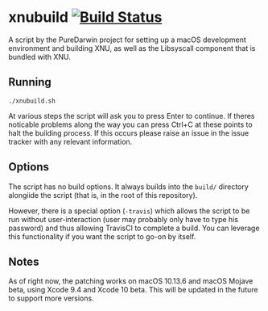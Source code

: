 # xnubuild [![Build Status](https://travis-ci.com/PureDarwin/xnubuild.svg?branch=master)](https://travis-ci.com/PureDarwin/xnubuild)

A script by the PureDarwin project for setting up a macOS development environment and building XNU, as well as the Libsyscall component that is bundled with XNU.

## Running

	./xnubuild.sh

At various steps the script will ask you to press Enter to continue. If theres noticable problems along the way you can press Ctrl+C at these points to halt the building process. If this occurs please raise an issue in the issue tracker with any relevant information.

## Options

The script has no build options. It always builds into the `build/` directory alongiide the script (that is, in the root of this repository).

However, there is a special option (`-travis`) which allows the script to be run without user-interaction (user may probably only have to type his password) and thus allowing TravisCI to complete a build.  You can leverage this functionality if you want the script to go-on by itself.

## Notes

As of right now, the patching works on macOS 10.13.6 and macOS Mojave beta, using Xcode 9.4 and Xcode 10 beta. This will be updated in the future to support more versions.

